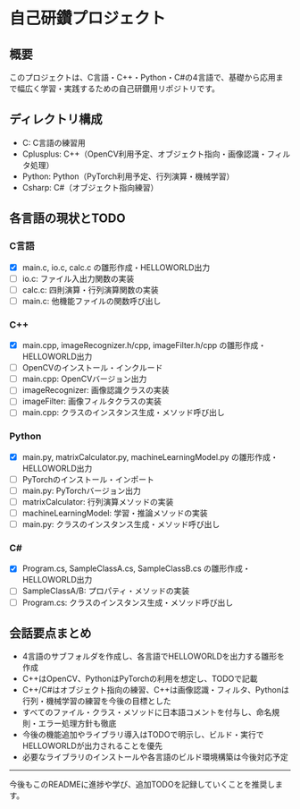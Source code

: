 # 自己研鑽プロジェクト

## 概要
このプロジェクトは、C言語・C++・Python・C#の4言語で、基礎から応用まで幅広く学習・実践するための自己研鑽用リポジトリです。

## ディレクトリ構成
- C: C言語の練習用
- Cplusplus: C++（OpenCV利用予定、オブジェクト指向・画像認識・フィルタ処理）
- Python: Python（PyTorch利用予定、行列演算・機械学習）
- Csharp: C#（オブジェクト指向練習）

## 各言語の現状とTODO

### C言語
- [x] main.c, io.c, calc.c の雛形作成・HELLOWORLD出力
- [ ] io.c: ファイル入出力関数の実装
- [ ] calc.c: 四則演算・行列演算関数の実装
- [ ] main.c: 他機能ファイルの関数呼び出し

### C++
- [x] main.cpp, imageRecognizer.h/cpp, imageFilter.h/cpp の雛形作成・HELLOWORLD出力
- [ ] OpenCVのインストール・インクルード
- [ ] main.cpp: OpenCVバージョン出力
- [ ] imageRecognizer: 画像認識クラスの実装
- [ ] imageFilter: 画像フィルタクラスの実装
- [ ] main.cpp: クラスのインスタンス生成・メソッド呼び出し

### Python
- [x] main.py, matrixCalculator.py, machineLearningModel.py の雛形作成・HELLOWORLD出力
- [ ] PyTorchのインストール・インポート
- [ ] main.py: PyTorchバージョン出力
- [ ] matrixCalculator: 行列演算メソッドの実装
- [ ] machineLearningModel: 学習・推論メソッドの実装
- [ ] main.py: クラスのインスタンス生成・メソッド呼び出し

### C#
- [x] Program.cs, SampleClassA.cs, SampleClassB.cs の雛形作成・HELLOWORLD出力
- [ ] SampleClassA/B: プロパティ・メソッドの実装
- [ ] Program.cs: クラスのインスタンス生成・メソッド呼び出し

## 会話要点まとめ
- 4言語のサブフォルダを作成し、各言語でHELLOWORLDを出力する雛形を作成
- C++はOpenCV、PythonはPyTorchの利用を想定し、TODOで記載
- C++/C#はオブジェクト指向の練習、C++は画像認識・フィルタ、Pythonは行列・機械学習の練習を今後の目標とした
- すべてのファイル・クラス・メソッドに日本語コメントを付与し、命名規則・エラー処理方針も徹底
- 今後の機能追加やライブラリ導入はTODOで明示し、ビルド・実行でHELLOWORLDが出力されることを優先
- 必要なライブラリのインストールや各言語のビルド環境構築は今後対応予定

---

今後もこのREADMEに進捗や学び、追加TODOを記録していくことを推奨します。 